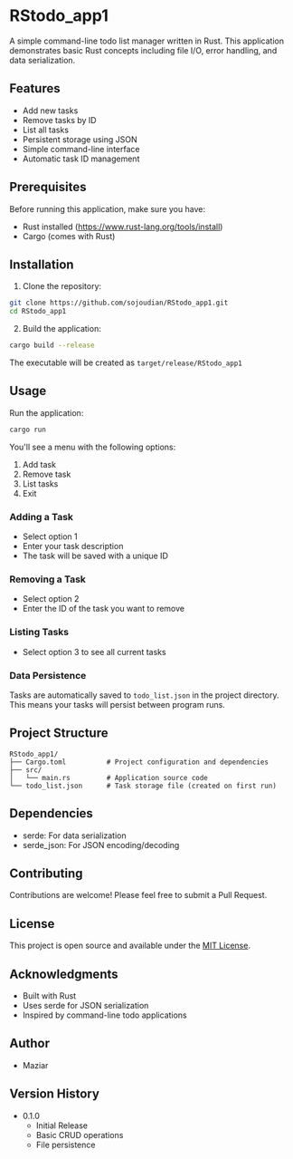 # RStodo_app1

A simple command-line todo list manager written in Rust. This application demonstrates basic Rust concepts including file I/O, error handling, and data serialization.

## Features

- Add new tasks
- Remove tasks by ID
- List all tasks
- Persistent storage using JSON
- Simple command-line interface
- Automatic task ID management

## Prerequisites

Before running this application, make sure you have:

- Rust installed (https://www.rust-lang.org/tools/install)
- Cargo (comes with Rust)

## Installation

1. Clone the repository:
```bash
git clone https://github.com/sojoudian/RStodo_app1.git
cd RStodo_app1
```

2. Build the application:
```bash
cargo build --release
```

The executable will be created as `target/release/RStodo_app1`

## Usage

Run the application:
```bash
cargo run
```

You'll see a menu with the following options:
1. Add task
2. Remove task
3. List tasks
4. Exit

### Adding a Task
- Select option 1
- Enter your task description
- The task will be saved with a unique ID

### Removing a Task
- Select option 2
- Enter the ID of the task you want to remove

### Listing Tasks
- Select option 3 to see all current tasks

### Data Persistence
Tasks are automatically saved to `todo_list.json` in the project directory. This means your tasks will persist between program runs.

## Project Structure

```
RStodo_app1/
├── Cargo.toml          # Project configuration and dependencies
├── src/
│   └── main.rs         # Application source code
└── todo_list.json      # Task storage file (created on first run)
```

## Dependencies

- serde: For data serialization
- serde_json: For JSON encoding/decoding

## Contributing

Contributions are welcome! Please feel free to submit a Pull Request.

## License

This project is open source and available under the [MIT License](LICENSE).

## Acknowledgments

- Built with Rust
- Uses serde for JSON serialization
- Inspired by command-line todo applications

## Author

- Maziar

## Version History

- 0.1.0
    - Initial Release
    - Basic CRUD operations
    - File persistence
